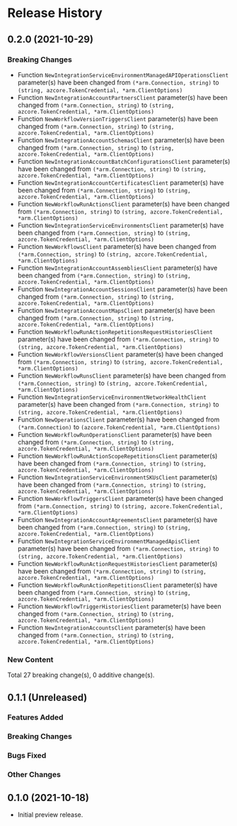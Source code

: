 # Release History

## 0.2.0 (2021-10-29)
### Breaking Changes

- Function `NewIntegrationServiceEnvironmentManagedAPIOperationsClient` parameter(s) have been changed from `(*arm.Connection, string)` to `(string, azcore.TokenCredential, *arm.ClientOptions)`
- Function `NewIntegrationAccountPartnersClient` parameter(s) have been changed from `(*arm.Connection, string)` to `(string, azcore.TokenCredential, *arm.ClientOptions)`
- Function `NewWorkflowVersionTriggersClient` parameter(s) have been changed from `(*arm.Connection, string)` to `(string, azcore.TokenCredential, *arm.ClientOptions)`
- Function `NewIntegrationAccountSchemasClient` parameter(s) have been changed from `(*arm.Connection, string)` to `(string, azcore.TokenCredential, *arm.ClientOptions)`
- Function `NewIntegrationAccountBatchConfigurationsClient` parameter(s) have been changed from `(*arm.Connection, string)` to `(string, azcore.TokenCredential, *arm.ClientOptions)`
- Function `NewIntegrationAccountCertificatesClient` parameter(s) have been changed from `(*arm.Connection, string)` to `(string, azcore.TokenCredential, *arm.ClientOptions)`
- Function `NewWorkflowRunActionsClient` parameter(s) have been changed from `(*arm.Connection, string)` to `(string, azcore.TokenCredential, *arm.ClientOptions)`
- Function `NewIntegrationServiceEnvironmentsClient` parameter(s) have been changed from `(*arm.Connection, string)` to `(string, azcore.TokenCredential, *arm.ClientOptions)`
- Function `NewWorkflowsClient` parameter(s) have been changed from `(*arm.Connection, string)` to `(string, azcore.TokenCredential, *arm.ClientOptions)`
- Function `NewIntegrationAccountAssembliesClient` parameter(s) have been changed from `(*arm.Connection, string)` to `(string, azcore.TokenCredential, *arm.ClientOptions)`
- Function `NewIntegrationAccountSessionsClient` parameter(s) have been changed from `(*arm.Connection, string)` to `(string, azcore.TokenCredential, *arm.ClientOptions)`
- Function `NewIntegrationAccountMapsClient` parameter(s) have been changed from `(*arm.Connection, string)` to `(string, azcore.TokenCredential, *arm.ClientOptions)`
- Function `NewWorkflowRunActionRepetitionsRequestHistoriesClient` parameter(s) have been changed from `(*arm.Connection, string)` to `(string, azcore.TokenCredential, *arm.ClientOptions)`
- Function `NewWorkflowVersionsClient` parameter(s) have been changed from `(*arm.Connection, string)` to `(string, azcore.TokenCredential, *arm.ClientOptions)`
- Function `NewWorkflowRunsClient` parameter(s) have been changed from `(*arm.Connection, string)` to `(string, azcore.TokenCredential, *arm.ClientOptions)`
- Function `NewIntegrationServiceEnvironmentNetworkHealthClient` parameter(s) have been changed from `(*arm.Connection, string)` to `(string, azcore.TokenCredential, *arm.ClientOptions)`
- Function `NewOperationsClient` parameter(s) have been changed from `(*arm.Connection)` to `(azcore.TokenCredential, *arm.ClientOptions)`
- Function `NewWorkflowRunOperationsClient` parameter(s) have been changed from `(*arm.Connection, string)` to `(string, azcore.TokenCredential, *arm.ClientOptions)`
- Function `NewWorkflowRunActionScopeRepetitionsClient` parameter(s) have been changed from `(*arm.Connection, string)` to `(string, azcore.TokenCredential, *arm.ClientOptions)`
- Function `NewIntegrationServiceEnvironmentSKUsClient` parameter(s) have been changed from `(*arm.Connection, string)` to `(string, azcore.TokenCredential, *arm.ClientOptions)`
- Function `NewWorkflowTriggersClient` parameter(s) have been changed from `(*arm.Connection, string)` to `(string, azcore.TokenCredential, *arm.ClientOptions)`
- Function `NewIntegrationAccountAgreementsClient` parameter(s) have been changed from `(*arm.Connection, string)` to `(string, azcore.TokenCredential, *arm.ClientOptions)`
- Function `NewIntegrationServiceEnvironmentManagedApisClient` parameter(s) have been changed from `(*arm.Connection, string)` to `(string, azcore.TokenCredential, *arm.ClientOptions)`
- Function `NewWorkflowRunActionRequestHistoriesClient` parameter(s) have been changed from `(*arm.Connection, string)` to `(string, azcore.TokenCredential, *arm.ClientOptions)`
- Function `NewWorkflowRunActionRepetitionsClient` parameter(s) have been changed from `(*arm.Connection, string)` to `(string, azcore.TokenCredential, *arm.ClientOptions)`
- Function `NewWorkflowTriggerHistoriesClient` parameter(s) have been changed from `(*arm.Connection, string)` to `(string, azcore.TokenCredential, *arm.ClientOptions)`
- Function `NewIntegrationAccountsClient` parameter(s) have been changed from `(*arm.Connection, string)` to `(string, azcore.TokenCredential, *arm.ClientOptions)`

### New Content


Total 27 breaking change(s), 0 additive change(s).


## 0.1.1 (Unreleased)

### Features Added

### Breaking Changes

### Bugs Fixed

### Other Changes

## 0.1.0 (2021-10-18)

- Initial preview release.
